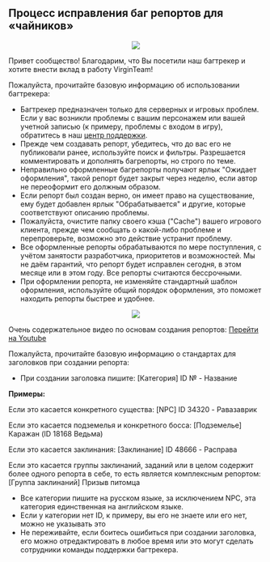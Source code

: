 ## Процесс исправления баг репортов для «чайников»

<p align="center">
  <img src="https://pp.userapi.com/c837429/v837429994/36ef6/Ke0_6kp-p-E.jpg">
</p>

Привет сообщество! Благодарим, что Вы посетили наш багтрекер и хотите внести вклад в работу VirginTeam!

Пожалуйста, прочитайте базовую информацию об использовании багтрекера:

* Багтрекер предназначен только для серверных и игровых проблем. Если у вас возникли проблемы с вашим персонажем или вашей учетной записью (к примеру, проблемы с входом в игру), обратитесь в наш <a href="http://logon3.com/support/">центр поддержки</a>.
* Прежде чем создавать репорт, убедитесь, что до вас его не публиковали ранее, используйте поиск и фильтры. Разрешается комментировать и дополнять багрепорты, но строго по теме.
* Неправильно оформленные багрепорты получают ярлык "Ожидает оформления", такой репорт будет закрыт через неделю, если автор не переоформит его должным образом.
* Если репорт был создан верно, он имеет право на существование, ему будет добавлен ярлык "Обрабатывается" и другие, которые соответствуют описанию проблемы.
* Пожалуйста, очистите папку своего кэша ("Cache") вашего игрового клиента, прежде чем сообщать о какой-либо проблеме и перепроверьте, возможно это действие устранит проблему.
* Все оформленные репорты обрабатываются по мере поступления, с учётом занятости разработчика, приоритетов и возможностей. Мы не даём гарантий, что репорт будет исправлен сегодня, в этом месяце или в этом году. Все репорты считаются бессрочными.
* При оформлении репорта, не изменяйте стандартный шаблон оформления, используйте общий порядок оформления, это поможет находить репорты быстрее и удобнее.

<p align="center">
  <img src="https://pp.userapi.com/c636931/v636931994/5222f/tbZuExW6uS4.jpg">
</p>

Очень содержательное видео по основам создания репортов: <a href="https://youtu.be/N_7bwCYAc9s">Перейти на Youtube</a> 

Пожалуйста, прочитайте базовую информацию о стандартах для заголовков при создании репорта:

* При создании заголовка пишите: [Категория] ID № - Название

**Примеры:**

Если это касается конкретного существа: [NPC] ID 34320 - Равазаврик

Если это касается подземелья и конкретного босса: [Подземелье] Каражан (ID 18168 Ведьма)

Если это касается заклинания: [Заклинание] ID 48666 - Расправа

Если это касается группы заклинаний, заданий или в целом содержит более одного репорта в себе, то есть является комплексным репортом: [Группа заклинаний] Призыв питомца

* Все категории пишите на русском языке, за исключением NPC, эта категория единственная на английском языке.
* Если у категории нет ID, к примеру, вы его не знаете или его нет, можно не указывать это
* Не переживайте, если боитесь ошибиться при создании заголовка, его можно отредактировать в любое время или это могут сделать сотрудники команды поддержки багтрекера.
